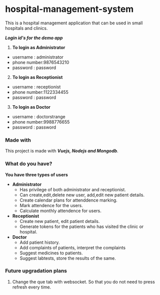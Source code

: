 # hospital-management-system
This is a hospital management application that can be used in small hospitals and clinics.

***Login id's for the demo app***
1. **To login as Administrator**
  - username : administrator
  - phone number:9876543210
  - password : password
2. **To login as Receptionist**
  - username : receptionist
  - phone number:1122334455
  - password : password
3. **To login as Doctor**
  - username : doctorstrange
  - phone number:9988776655
  - password : password
  
### Made with
This project is made with ***Vuejs, Nodejs and Mongodb***.

### What do you have?
**You have three types of users**
- **Administrator**
  - Has privilege of both administrator and receptionist.
  - Can create,edit,delete new user, add,edit new patient details.
  - Create calendar plans for attenddence marking.
  - Mark attendence for the users.
  - Calculate monthly attendence for users.
- **Receptionist**
  - Create new patient, edit patient details.
  - Generate tokens for the patients who has visited the clinic or hospital.
- **Doctor**
  - Add patient history.
  - Add complaints of patients, interpret the complaints
  - Suggest medicines to patients.
  - Suggest labtests, store the results of the same.
 
 ### Future upgradation plans
 1. Change the que tab with websocket. So that you do not need to press refresh every time.
